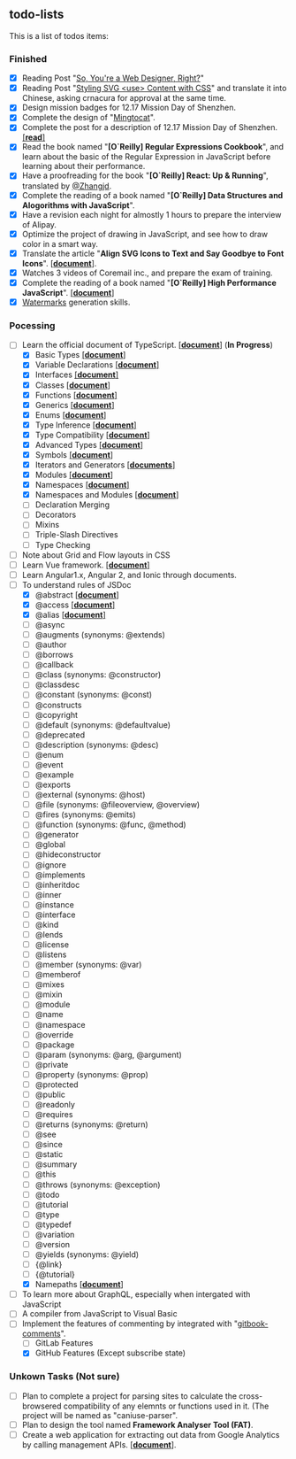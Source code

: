 ## todo-lists

This is a list of todos items:

### Finished

- [x] Reading Post "[So, You're a Web Designer, Right?](https://aleen42.gitbooks.io/personalwiki/content/post/so_a_web_designer/so_a_web_designer.html)"
- [x] Reading Post "[Styling SVG &lt;use&gt; Content with CSS](https://aleen42.gitbooks.io/personalwiki/content/post/style_svg_use/style_svg_use.html#summing-up)" and translate it into Chinese, asking crnacura for approval at the same time.
- [x] Design mission badges for 12.17 Mission Day of Shenzhen.
- [x] Complete the design of "[Mingtocat](https://github.com/aleen42/mingtocat)".
- [x] Complete the post for a description of 12.17 Mission Day of Shenzhen. [[**read**]](https://aleen42.gitbooks.io/personalwiki/content/post/1217_mission_of_shenzhen/1217_mission_of_shenzhen.html#description)
- [x] Read the book named "**[O`Reilly] Regular Expressions Cookbook**", and learn about the basic of the Regular Expression in JavaScript before learning about their performance.
- [x] Have a proofreading for the book "**[O`Reilly] React: Up & Running**", translated by [@Zhangjd](https://github.com/Zhangjd).
- [x] Complete the reading of a book named "**[O`Reilly] Data Structures and Alogorithms with JavaScript**".
- [x] Have a revision each night for almostly 1 hours to prepare the interview of Alipay.
- [x] Optimize the project of drawing in JavaScript, and see how to draw color in a smart way.
- [x] Translate the article "**Align SVG Icons to Text and Say Goodbye to Font Icons**". [[**document**](https://github.com/xitu/gold-miner/blob/master/TODO/align-svg-icons-to-text-and-say-goodbye-to-font-icons.md)].
- [x] Watches 3 videos of Coremail inc., and prepare the exam of training.
- [x] Complete the reading of a book named "**[O`Reilly] High Performance JavaScript**". [[**document**]](https://aleen42.github.io/PersonalWiki/Programming/JavaScript/high_performance/high_performance.html)
- [x] [Watermarks](https://github.com/aleen42/watermarks) generation skills.

### Pocessing

- [ ] Learn the official document of TypeScript. [[**document**]](https://aleen42.github.io/PersonalWiki/Programming/TypeScript/TypeScript.html) (**In Progress**)
  - [x] Basic Types [[**document**]](https://aleen42.github.io/PersonalWiki/Programming/TypeScript/types/types.html)
  - [x] Variable Declarations [[**document**]](https://aleen42.github.io/PersonalWiki/Programming/TypeScript/variable_declarations/variable_declarations.html)
  - [x] Interfaces [[**document**]](https://aleen42.github.io/PersonalWiki/Programming/TypeScript/interfaces/interfaces.html)
  - [x] Classes [[**document**]](https://aleen42.github.io/PersonalWiki/Programming/TypeScript/classes/classes.html)
  - [x] Functions [[**document**]](https://aleen42.github.io/PersonalWiki/Programming/TypeScript/functions/functions.html)
  - [x] Generics [[**document**]](https://aleen42.github.io/PersonalWiki/Programming/TypeScript/generics/generics.html)
  - [x] Enums [[**document**]](https://aleen42.github.io/PersonalWiki/Programming/TypeScript/enums/enums.html)
  - [x] Type Inference [[**document**]](https://aleen42.github.io/PersonalWiki/Programming/TypeScript/type_inferences/type_inferences.html)
  - [x] Type Compatibility [[**document**]](https://aleen42.github.io/PersonalWiki/Programming/TypeScript/TypeScript.html)
  - [x] Advanced Types [[**document**]](https://aleen42.github.io/PersonalWiki/Programming/TypeScript/advanced_types/advanced_types.html#2-union-types)
  - [x] Symbols [[**document**]](https://aleen42.github.io/PersonalWiki/Programming/TypeScript/symbol/symbol.html)
  - [x] Iterators and Generators [[**documents**]](https://aleen42.github.io/PersonalWiki/Programming/TypeScript/iterators/iterators.html)
  - [x] Modules [[**document**]](https://aleen42.github.io/PersonalWiki/Programming/TypeScript/modules/modules.html)
  - [x] Namespaces [[**document**]](https://aleen42.github.io/PersonalWiki/Programming/TypeScript/namespaces/namespaces.html)
  - [x] Namespaces and Modules [[**document**]](https://aleen42.github.io/PersonalWiki/Programming/TypeScript/namespaces_and_modules/namespaces_and_modules.html)
  - [ ] Declaration Merging
  - [ ] Decorators
  - [ ] Mixins
  - [ ] Triple-Slash Directives
  - [ ] Type Checking
- [ ] Note about Grid and Flow layouts in CSS
- [ ] Learn Vue framework. [[**document**]](https://aleen42.github.io/PersonalWiki/Programming/JavaScript/Framework/vue/vue.html)
- [ ] Learn Angular1.x, Angular 2, and Ionic through documents.
- [ ] To understand rules of JSDoc
  - [x] @abstract [[**document**]](https://aleen42.github.io/PersonalWiki/Programming/JavaScript/jsdoc/abstract/abstract.html)
  - [x] @access [[**document**]](https://aleen42.github.io/PersonalWiki/Programming/JavaScript/jsdoc/access/access.html)
  - [x] @alias [[**document**]](https://aleen42.github.io/PersonalWiki/Programming/JavaScript/jsdoc/alias/alias.html)
  - [ ] @async
  - [ ] @augments (synonyms: @extends)
  - [ ] @author
  - [ ] @borrows
  - [ ] @callback
  - [ ] @class (synonyms: @constructor)
  - [ ] @classdesc
  - [ ] @constant (synonyms: @const)
  - [ ] @constructs
  - [ ] @copyright
  - [ ] @default (synonyms: @defaultvalue)
  - [ ] @deprecated
  - [ ] @description (synonyms: @desc)
  - [ ] @enum
  - [ ] @event
  - [ ] @example
  - [ ] @exports
  - [ ] @external (synonyms: @host)
  - [ ] @file (synonyms: @fileoverview, @overview)
  - [ ] @fires (synonyms: @emits)
  - [ ] @function (synonyms: @func, @method)
  - [ ] @generator
  - [ ] @global
  - [ ] @hideconstructor
  - [ ] @ignore
  - [ ] @implements
  - [ ] @inheritdoc
  - [ ] @inner
  - [ ] @instance
  - [ ] @interface
  - [ ] @kind
  - [ ] @lends
  - [ ] @license
  - [ ] @listens
  - [ ] @member (synonyms: @var)
  - [ ] @memberof
  - [ ] @mixes
  - [ ] @mixin
  - [ ] @module
  - [ ] @name
  - [ ] @namespace
  - [ ] @override
  - [ ] @package
  - [ ] @param (synonyms: @arg, @argument)
  - [ ] @private
  - [ ] @property (synonyms: @prop)
  - [ ] @protected
  - [ ] @public
  - [ ] @readonly
  - [ ] @requires
  - [ ] @returns (synonyms: @return)
  - [ ] @see
  - [ ] @since
  - [ ] @static
  - [ ] @summary
  - [ ] @this
  - [ ] @throws (synonyms: @exception)
  - [ ] @todo
  - [ ] @tutorial
  - [ ] @type
  - [ ] @typedef
  - [ ] @variation
  - [ ] @version
  - [ ] @yields (synonyms: @yield)
  - [ ] {@link}
  - [ ] {@tutorial}
  - [x] Namepaths [[**document**]](https://aleen42.github.io/PersonalWiki/Programming/JavaScript/jsdoc/namepaths/namepaths.html)
- [ ] To learn more about GraphQL, especially when intergated with JavaScript
- [ ] A compiler from JavaScript to Visual Basic
- [ ] Implement the features of commenting by integrated with "[gitbook-comments](https://github.com/aleen42/gitbook-comments)".
  - [ ] GitLab Features
  - [x] GitHub Features (Except subscribe state)

### Unkown Tasks (Not sure)

- [ ] Plan to complete a project for parsing sites to calculate the cross-browsered compatibility of any elemnts or functions used in it. (The project will be named as "caniuse-parser".
- [ ] Plan to design the tool named **Framework Analyser Tool (FAT)**.
- [ ] Create a web application for extracting out data from Google Analytics by calling management APIs. [[**document**](https://developers.google.com/analytics/devguides/config/mgmt/v3/quickstart/web-js?hl=zh-cn)].

